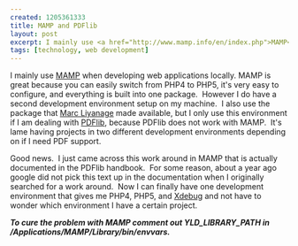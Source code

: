 ```yaml
--- 
created: 1205361333
title: MAMP and PDFlib
layout: post
excerpt: I mainly use <a href="http://www.mamp.info/en/index.php">MAMP</a> when developing web applications locally. MAMP is great because you can easily switch from PHP4 to PHP5, it's very easy to configure, and everything is built into one package.  However I do have a second development environment setup on my machine.  I also use the package that <a href="http://www.entropy.ch/software/macosx/php/">Marc Liyanage</a> made available, but I only use this environment if I am dealing with <a href="http://www.pdflib.com">PDFlib</a>, because PDFlib does not work with MAMP.  It's lame having projects in two different development environments depending on if I need PDF support.
tags: [technology, web development]
---
```

<p>I mainly use <a href="http://www.mamp.info/en/index.php">MAMP</a> when developing web applications locally. MAMP is great because you can easily switch from PHP4 to PHP5, it's very easy to configure, and everything is built into one package.  However I do have a second development environment setup on my machine.  I also use the package that <a href="http://www.entropy.ch/software/macosx/php/">Marc Liyanage</a> made available, but I only use this environment if I am dealing with <a href="http://www.pdflib.com">PDFlib</a>, because PDFlib does not work with MAMP.  It's lame having projects in two different development environments depending on if I need PDF support.</p><p>Good news.  I just came across this work around in MAMP that is actually documented in the PDFlib handbook.  For some reason, about a year ago google did not pick this text up in the documentation when I originally searched for a work around.  Now I can finally have one development environment that gives me PHP4, PHP5, and <a href="http://xdebug.org/">Xdebug</a> and not have to wonder which environment I have a certain project. </p><p><em><strong>To cure the problem with MAMP comment out YLD_LIBRARY_PATH in /Applications/MAMP/Library/bin/envvars. </strong></em></p>
